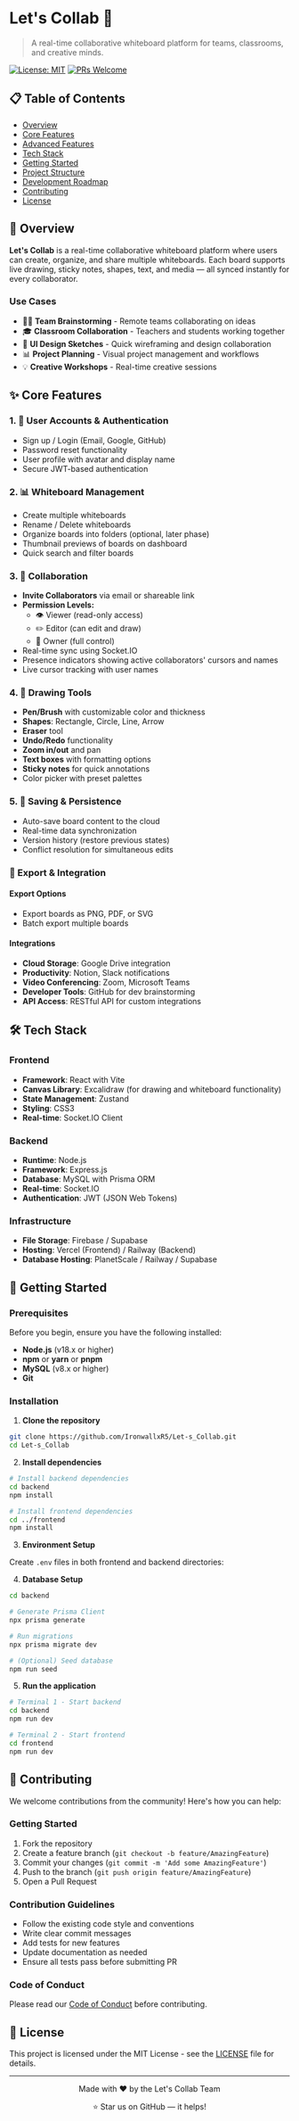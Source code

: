 # Let's Collab 🎨

> A real-time collaborative whiteboard platform for teams, classrooms, and creative minds.

[![License: MIT](https://img.shields.io/badge/License-MIT-yellow.svg)](https://opensource.org/licenses/MIT)
[![PRs Welcome](https://img.shields.io/badge/PRs-welcome-brightgreen.svg)](http://makeapullrequest.com)

## 📋 Table of Contents

- [Overview](#overview)
- [Core Features](#core-features)
- [Advanced Features](#advanced-features)
- [Tech Stack](#tech-stack)
- [Getting Started](#getting-started)
- [Project Structure](#project-structure)
- [Development Roadmap](#development-roadmap)
- [Contributing](#contributing)
- [License](#license)

## 🎯 Overview

**Let's Collab** is a real-time collaborative whiteboard platform where users can create, organize, and share multiple whiteboards. Each board supports live drawing, sticky notes, shapes, text, and media — all synced instantly for every collaborator.

### Use Cases

- 🧑‍💼 **Team Brainstorming** - Remote teams collaborating on ideas
- 🎓 **Classroom Collaboration** - Teachers and students working together
- 🎨 **UI Design Sketches** - Quick wireframing and design collaboration
- 📊 **Project Planning** - Visual project management and workflows
- 💡 **Creative Workshops** - Real-time creative sessions

## ✨ Core Features 

### 1. 🔐 User Accounts & Authentication

- Sign up / Login (Email, Google, GitHub)
- Password reset functionality
- User profile with avatar and display name
- Secure JWT-based authentication

### 2. 📊 Whiteboard Management

- Create multiple whiteboards
- Rename / Delete whiteboards
- Organize boards into folders (optional, later phase)
- Thumbnail previews of boards on dashboard
- Quick search and filter boards

### 3. 🤝 Collaboration

- **Invite Collaborators** via email or shareable link
- **Permission Levels:**
  - 👁️ Viewer (read-only access)
  - ✏️ Editor (can edit and draw)
  - 👑 Owner (full control)
- Real-time sync using Socket.IO
- Presence indicators showing active collaborators' cursors and names
- Live cursor tracking with user names

### 4. 🎨 Drawing Tools

- **Pen/Brush** with customizable color and thickness
- **Shapes**: Rectangle, Circle, Line, Arrow
- **Eraser** tool
- **Undo/Redo** functionality
- **Zoom in/out** and pan
- **Text boxes** with formatting options
- **Sticky notes** for quick annotations
- Color picker with preset palettes

### 5. 💾 Saving & Persistence

- Auto-save board content to the cloud
- Real-time data synchronization
- Version history (restore previous states)
- Conflict resolution for simultaneous edits


### 💾 Export & Integration

#### Export Options
- Export boards as PNG, PDF, or SVG
- Batch export multiple boards

#### Integrations
- **Cloud Storage**: Google Drive integration
- **Productivity**: Notion, Slack notifications
- **Video Conferencing**: Zoom, Microsoft Teams
- **Developer Tools**: GitHub for dev brainstorming
- **API Access**: RESTful API for custom integrations

## 🛠️ Tech Stack

### Frontend
- **Framework**: React with Vite
- **Canvas Library**: Excalidraw (for drawing and whiteboard functionality)
- **State Management**: Zustand
- **Styling**: CSS3
- **Real-time**: Socket.IO Client

### Backend
- **Runtime**: Node.js
- **Framework**: Express.js
- **Database**: MySQL with Prisma ORM
- **Real-time**: Socket.IO
- **Authentication**: JWT (JSON Web Tokens)

### Infrastructure
- **File Storage**: Firebase / Supabase
- **Hosting**: Vercel (Frontend) / Railway (Backend)
- **Database Hosting**: PlanetScale / Railway / Supabase


## 🚀 Getting Started

### Prerequisites

Before you begin, ensure you have the following installed:

- **Node.js** (v18.x or higher)
- **npm** or **yarn** or **pnpm**
- **MySQL** (v8.x or higher)
- **Git**

### Installation

1. **Clone the repository**

```bash
git clone https://github.com/IronwallxR5/Let-s_Collab.git
cd Let-s_Collab
```

2. **Install dependencies**

```bash
# Install backend dependencies
cd backend
npm install

# Install frontend dependencies
cd ../frontend
npm install
```

3. **Environment Setup**

Create `.env` files in both frontend and backend directories:



4. **Database Setup**

```bash
cd backend

# Generate Prisma Client
npx prisma generate

# Run migrations
npx prisma migrate dev

# (Optional) Seed database
npm run seed
```

5. **Run the application**

```bash
# Terminal 1 - Start backend
cd backend
npm run dev

# Terminal 2 - Start frontend
cd frontend
npm run dev
```


## 🤝 Contributing

We welcome contributions from the community! Here's how you can help:

### Getting Started

1. Fork the repository
2. Create a feature branch (`git checkout -b feature/AmazingFeature`)
3. Commit your changes (`git commit -m 'Add some AmazingFeature'`)
4. Push to the branch (`git push origin feature/AmazingFeature`)
5. Open a Pull Request

### Contribution Guidelines

- Follow the existing code style and conventions
- Write clear commit messages
- Add tests for new features
- Update documentation as needed
- Ensure all tests pass before submitting PR

### Code of Conduct

Please read our [Code of Conduct](CODE_OF_CONDUCT.md) before contributing.

## 📝 License

This project is licensed under the MIT License - see the [LICENSE](LICENSE) file for details.


---

<div align="center">
  Made with ❤️ by the Let's Collab Team
  
  ⭐ Star us on GitHub — it helps!
</div>
